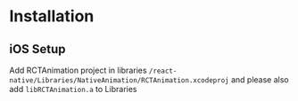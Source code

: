 # Installation

## iOS Setup
Add RCTAnimation project in libraries `/react-native/Libraries/NativeAnimation/RCTAnimation.xcodeproj` and please also add `libRCTAnimation.a` to Libraries
